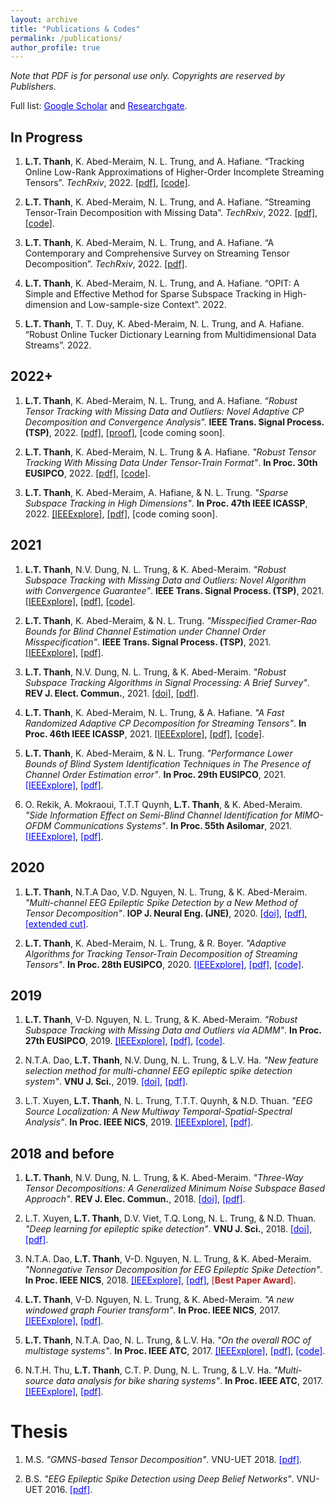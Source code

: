 ```yaml
---
layout: archive
title: "Publications & Codes"
permalink: /publications/
author_profile: true
---
```



*Note that PDF is for personal use only. Copyrights are reserved by Publishers.*

Full list: <a href="https://scholar.google.com.vn/citations?user=_6GEXU4AAAAJ&hl=en" style="color: blue; text-decoration: underline;">Google Scholar</a> and <a href="https://www.researchgate.net/profile/Le-Trung-Thanh-3" style="color: blue; text-decoration: underline;">Researchgate</a>.

In Progress
----

1. **L.T. Thanh**, K. Abed-Meraim, N. L. Trung, and A. Hafiane. “Tracking Online Low-Rank Approximations of Higher-Order Incomplete Streaming Tensors”. *TechRxiv*, 2022. [[pdf]](https://www.techrxiv.org/articles/preprint/Tracking_Online_Low-Rank_Approximations_of_Higher-Order_Incomplete_Streaming_Tensors/19704034), [[code]](https://github.com/thanhtbt/Tensor_Tracking).

1. **L.T. Thanh**, K. Abed-Meraim, N. L. Trung, and A. Hafiane. “Streaming Tensor-Train Decomposition with Missing Data”. *TechRxiv*, 2022.  [[pdf]](https://www.techrxiv.org/articles/preprint/Streaming_Tensor-Train_Decomposition_with_Missing_Data/20141156), [[code]](https://github.com/thanhtbt/ATT-miss). 

1. **L.T. Thanh**, K. Abed-Meraim, N. L. Trung, and A. Hafiane. “A Contemporary and Comprehensive Survey on Streaming Tensor Decomposition”. *TechRxiv*, 2022. [[pdf]](https://www.techrxiv.org/articles/preprint/A_Contemporary_and_Comprehensive_Survey_on_Streaming_Tensor_Decomposition/20105966). 



1. **L.T. Thanh**, K. Abed-Meraim, N. L. Trung, and A. Hafiane. “OPIT: A Simple and Effective Method for Sparse Subspace Tracking in High-dimension and
Low-sample-size Context”. 2022.

1. **L.T. Thanh**, T. T. Duy, K. Abed-Meraim, N. L. Trung, and A. Hafiane. “Robust Online Tucker Dictionary Learning from Multidimensional Data Streams”. 2022.

2022+
----

1. **L.T. Thanh**, K. Abed-Meraim, N. L. Trung, and A. Hafiane. “*Robust Tensor Tracking with Missing Data and Outliers: Novel Adaptive CP Decomposition and
Convergence Analysis*”. **IEEE Trans. Signal Process. (TSP)**, 2022. [[pdf]](https://drive.google.com/file/d/1SKWg2RzgtlgQ1Wp1ItbjRWXlgqrPvsnJ/view?usp=sharing), [[proof]](https://drive.google.com/file/d/1u72uF5oA2rPTKPJEdzkljJdkM3p8428Y/view?usp=sharing), [code coming soon].

1. **L.T. Thanh**, K. Abed-Meraim, N. L. Trung & A. Hafiane. *"Robust Tensor Tracking With Missing Data Under Tensor-Train Format"*. **In Proc. 30th EUSIPCO**, 2022. [[pdf]](https://drive.google.com/file/d/1u72uF5oA2rPT8428Y/view?usp=sharing), [[code]](https://github.com/thanhtbt/ROBOT).

1. **L.T. Thanh**, K. Abed-Meraim, A. Hafiane, & N. L. Trung. *"Sparse Subspace Tracking in High Dimensions"*. **In Proc. 47th IEEE ICASSP**, 2022. [[IEEExplore]](https://ieeexplore.ieee.org/document/9746546), [[pdf]](https://drive.google.com/file/d/1fOSTtaSCNWVRb6xEx5Tk1ThgAJwp1Xe0/view), [code coming soon].

2021
----
1. **L.T. Thanh**, N.V. Dung, N. L. Trung, & K. Abed-Meraim. *"Robust Subspace Tracking with Missing Data and Outliers: Novel Algorithm with Convergence Guarantee"*. **IEEE Trans. Signal Process. (TSP)**, 2021.  [[IEEExplore]](https://ieeexplore.ieee.org/document/9381678), [[pdf]](https://drive.google.com/file/d/1LqwEKT_6HNw525yVILXikMSR95P8KwB1/view), [[code]](https://github.com/thanhtbt/RST). 

 
1. **L.T. Thanh**, K. Abed-Meraim, & N. L. Trung. *"Misspecified Cramer-Rao Bounds for Blind Channel Estimation under Channel Order Misspecification"*. **IEEE Trans. Signal Process. (TSP)**, 2021.  [[IEEExplore]](https://ieeexplore.ieee.org/document/9537597), [[pdf]](https://drive.google.com/file/d/1QeIRxPiVJCJ3WoVv9EPGSIWPthoW1FBi/view).

 
1. **L.T. Thanh**, N.V. Dung, N. L. Trung, & K. Abed-Meraim. *"Robust Subspace Tracking Algorithms in Signal Processing: A Brief Survey"*. **REV J. Elect. Commun.**, 2021.  [[doi]](https://rev-jec.org/index.php/rev-jec/article/view/270), [[pdf]](https://drive.google.com/file/d/14XWoITbCiZmQjJBO6hmQvnH_iIuTYz-w/view).
 

1. **L.T. Thanh**, K. Abed-Meraim, N. L. Trung, & A. Hafiane. *"A Fast Randomized Adaptive CP Decomposition for Streaming Tensors"*. **In Proc. 46th IEEE ICASSP**, 2021. [[IEEExplore]](https://ieeexplore.ieee.org/document/9413554), [[pdf]](https://drive.google.com/file/d/1DAUTPryASpIoDxUZlRW_jzMSFeOS5EPm/view), [[code]](https://github.com/thanhtbt/ROLCP). 

1. **L.T. Thanh**, K. Abed-Meraim, & N. L. Trung. *"Performance Lower Bounds of Blind System Identification Techniques in The Presence of Channel Order Estimation error"*. **In Proc. 29th EUSIPCO**, 2021. <a href="https://ieeexplore.ieee.org/document/9615921" style="color: blue; text-decoration: underline;">[IEEExplore]</a>, <a href="https://drive.google.com/file/d/1H0w8OBMVRq2rsSNT-QjtcWSBTJ-H1UYd/view" style="color: blue; text-decoration: underline;">[pdf]</a>.

1. O. Rekik, A. Mokraoui, T.T.T Quynh, **L.T. Thanh**, & K. Abed-Meraim. *"Side Information Effect on Semi-Blind Channel Identification for MIMO-OFDM Communications Systems"*. **In Proc. 55th Asilomar**, 2021.  <a href="https://ieeexplore.ieee.org/abstract/document/9723265" style="color: blue; text-decoration: underline;">[IEEExplore]</a>, <a href="https://drive.google.com/file/d/19GUQ3qFgFpcKL5QaKPrqEw3CCvIF55aw/view" style="color: blue; text-decoration: underline;">[pdf]</a>.


2020
----

1. **L.T. Thanh**, N.T.A Dao, V.D. Nguyen, N. L. Trung, & K. Abed-Meraim. *"Multi-channel EEG Epileptic Spike Detection by a New Method of Tensor Decomposition"*. **IOP J. Neural Eng. (JNE)**, 2020.  <a href="https://iopscience.iop.org/article/10.1088/1741-2552/ab5247" style="color: blue; text-decoration: underline;">[doi]</a>, <a href="https://drive.google.com/file/d/152TeB1p8MqDRZaUGkoZS0gieajeQ4sQO/view" style="color: blue; text-decoration: underline;">[pdf]</a>, <a href="https://drive.google.com/file/d/1tmyBUx9CKHekFk5XyDNHN25qSdWUEnEB/view" style="color: blue; text-decoration: underline;">[extended cut]</a>.


1. **L.T. Thanh**, K. Abed-Meraim, N. L. Trung, & R. Boyer. *"Adaptive Algorithms for Tracking Tensor-Train Decomposition of Streaming Tensors"*. **In Proc. 28th EUSIPCO**, 2020. <a href="https://ieeexplore.ieee.org/document/9287780" style="color: blue; text-decoration: underline;">[IEEExplore]</a>, <a href="https://drive.google.com/file/d/1A4lvKG7PMVyTBYyYsA2H9SZpr9hyfhUE/view" style="color: blue; text-decoration: underline;">[pdf]</a>, <a href="https://github.com/thanhtbt/ATT" style="color: blue; text-decoration: underline;">[code]</a>.

2019
----
1. **L.T. Thanh**, V-D. Nguyen, N. L. Trung,  & K. Abed-Meraim. *"Robust Subspace Tracking with Missing Data and Outliers via ADMM"*.  **In Proc. 27th EUSIPCO**, 2019. <a href="https://ieeexplore.ieee.org/document/8903031" style="color: blue; text-decoration: underline;">[IEEExplore]</a>, <a href="https://drive.google.com/file/d/1fOfWjUdMgUuOI7yWpouid3BMb29QQzkr/view" style="color: blue; text-decoration: underline;">[pdf]</a>, <a href="https://github.com/thanhtbt/RST" style="color: blue; text-decoration: underline;">[code]</a>. 

1. N.T.A. Dao, **L.T. Thanh**, N.V. Dung, N. L. Trung, & L.V. Ha. *"New feature selection method for multi-channel EEG epileptic spike detection system"*. **VNU J. Sci.**, 2019. <a href="https://jcsce.vnu.edu.vn/index.php/jcsce/article/view/230" style="color: blue; text-decoration: underline;">[doi]</a>, <a href="https://drive.google.com/file/d/1npc8-DjZYuTKAsAVMu15tq4UjoVgfstP/view" style="color: blue; text-decoration: underline;">[pdf]</a>.

1. L.T. Xuyen, **L.T. Thanh**, N. L. Trung, T.T.T. Quynh, & N.D. Thuan. *"EEG Source Localization: A New Multiway Temporal-Spatial-Spectral Analysis"*. **In Proc. IEEE NICS**, 2019. <a href="https://ieeexplore.ieee.org/document/9023865" style="color: blue; text-decoration: underline;">[IEEExplore]</a>, <a href="https://drive.google.com/file/d/1_gtc2ZZrhb5cLq3R3U_LxV-fI_qFir5U/view" style="color: blue; text-decoration: underline;">[pdf]</a>.

2018 and before
----

1. **L.T. Thanh**, N.V. Dung, N. L. Trung, & K. Abed-Meraim. *"Three-Way Tensor Decompositions: A Generalized Minimum Noise Subspace Based Approach"*. **REV J. Elec. Commun.**, 2018.  <a href="https://rev-jec.org/index.php/rev-jec/article/view/196" style="color: blue; text-decoration: underline;">[doi]</a>, <a href="https://drive.google.com/file/d/1ZGGLmtGhVj_OloLK9MRzyCOHaASNoGTD/view" style="color: blue; text-decoration: underline;">[pdf]</a>.

1. L.T. Xuyen, **L.T. Thanh**, D.V. Viet, T.Q. Long, N. L. Trung, & N.D. Thuan. *"Deep learning for epileptic spike detection"*. **VNU J. Sci.**, 2018. <a href="https://jcsce.vnu.edu.vn/index.php/jcsce/article/view/156" style="color: blue; text-decoration: underline;">[doi]</a>, <a href="https://drive.google.com/file/d/1WneJlybazBSw69EQQP29Ff31g1Yuueor/view" style="color: blue; text-decoration: underline;">[pdf]</a>. 

1. N.T.A. Dao, **L.T. Thanh**, V-D. Nguyen, N. L. Trung, & K. Abed-Meraim. *"Nonnegative Tensor Decomposition for EEG Epileptic Spike Detection"*. **In Proc. IEEE NICS**, 2018. <a href="https://ieeexplore.ieee.org/document/8606822" style="color: blue; text-decoration: underline;">[IEEExplore]</a>, <a href="https://drive.google.com/file/d/1dgFTYBNQaNYwyzs_o_9TDs1kt-6Eck_9/view" style="color: blue; text-decoration: underline;">[pdf]</a>, <span style="color:#B22222">[**Best Paper Award**]</span>.
 

1. **L.T. Thanh**, V-D. Nguyen, N. L. Trung, & K. Abed-Meraim. *"A new windowed graph Fourier transform"*. **In Proc. IEEE NICS**, 2017.  <a href="https://ieeexplore.ieee.org/document/8108055" style="color: blue; text-decoration: underline;">[IEEExplore]</a>, <a href="https://drive.google.com/file/d/16FiMg-Yek-ZKN2Jn4_7T_ZQu3nmkUA8g/view" style="color: blue; text-decoration: underline;">[pdf]</a>.

1. **L.T. Thanh**, N.T.A. Dao, N. L. Trung, & L.V. Ha. *"On the overall ROC of multistage systems"*. **In Proc. IEEE ATC**, 2017.  <a href="https://ieeexplore.ieee.org/document/8167623" style="color: blue; text-decoration: underline;">[IEEExplore]</a>, <a href="https://drive.google.com/file/d/1bY5jYU1Fjj9uaN_iBiFk4ch56sOG2J0e/view" style="color: blue; text-decoration: underline;">[pdf]</a>, <a href="https://github.com/thanhtbt/ROC" style="color: blue; text-decoration: underline;">[code]</a>.

1. N.T.H. Thu, **L.T. Thanh**, C.T. P. Dung, N. L. Trung, & L.V. Ha. *"Multi-source data analysis for bike sharing systems"*. **In Proc. IEEE ATC**, 2017.   <a href="https://ieeexplore.ieee.org/document/8167624" style="color: blue; text-decoration: underline;">[IEEExplore]</a>, <a href="https://drive.google.com/file/d/1NjVyvt8vBpnLQz2VIqXb2VJaxZ4CchCL/view" style="color: blue; text-decoration: underline;">[pdf]</a>.


Thesis
=====

1. M.S. *"GMNS-based Tensor Decomposition"*. VNU-UET 2018. <a href="https://drive.google.com/file/d/1XVqd0ESbK4vAvaO8jELdOwkXNKBF0sux/view" style="color: blue; text-decoration: underline;">[pdf]</a>.

1. B.S. *"EEG Epileptic Spike Detection using Deep Belief Networks"*. VNU-UET 2016. <a href="https://drive.google.com/file/d/1XUmCnS4TsY_weq0mm90Bz5YHb4-t6ath/view" style="color: blue; text-decoration: underline;">[pdf]</a>.
